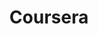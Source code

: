 ---
blog: http://blog.coursera.org/
facebook: https://www.facebook.com/Coursera
github: coursera
googleplus: https://plus.google.com/+Coursera
linkedin: https://www.linkedin.com/company/coursera
logohandle: coursera
sort: coursera
title: Coursera
twitter: coursera
website: https://www.coursera.org/
wikipedia: https://en.wikipedia.org/wiki/Coursera
youtube: https://www.youtube.com/user/coursera
---